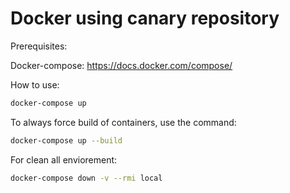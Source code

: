 Docker using canary repository
==============================

Prerequisites:

Docker-compose: <https://docs.docker.com/compose/>

How to use:

```bash
docker-compose up
```

To always force build of containers, use the command:

```bash
docker-compose up --build
```

For clean all enviorement:

```bash
docker-compose down -v --rmi local
```